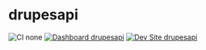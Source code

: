 # drupesapi

![CI none](https://img.shields.io/badge/ci-none-orange.svg)
[![Dashboard drupesapi](https://img.shields.io/badge/dashboard-drupesapi-yellow.svg)](https://dashboard.pantheon.io/sites/f7c9d32f-57b1-435a-bf8e-085e7bd867c3#dev/code)
[![Dev Site drupesapi](https://img.shields.io/badge/site-drupesapi-blue.svg)](http://dev-drupesapi.pantheonsite.io/)